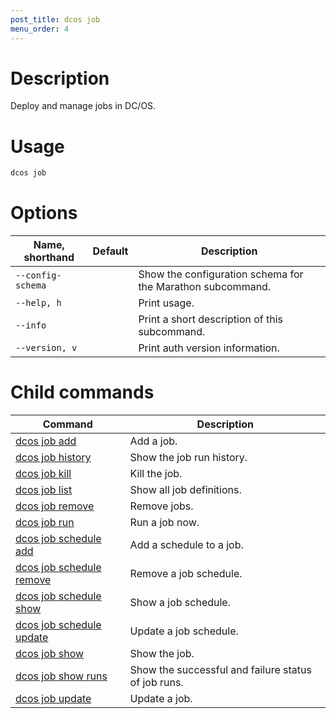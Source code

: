 ```yaml
---
post_title: dcos job
menu_order: 4
---
```

    
# Description
Deploy and manage jobs in DC/OS.

# Usage

```bash
dcos job
```

# Options

| Name, shorthand | Default | Description |
|---------|-------------|-------------|
| `--config-schema`   |             |  Show the configuration schema for the Marathon subcommand. |
| `--help, h`   |             |  Print usage. |
| `--info`   |             |  Print a short description of this subcommand. |
| `--version, v`   |             | Print auth version information. |

# Child commands

| Command | Description |
|---------|-------------|
| [dcos job add](/docs/1.9/usage/cli/command-reference/dcos-job/dcos-job-add/)   |  Add a job. | 
| [dcos job history](/docs/1.9/usage/cli/command-reference/dcos-job/dcos-job-history/)   | Show the job run history. | 
| [dcos job kill](/docs/1.9/usage/cli/command-reference/dcos-job/dcos-job-kill/)   | Kill the job. | 
| [dcos job list](/docs/1.9/usage/cli/command-reference/dcos-job/dcos-job-list/)   | Show all job definitions.  | 
| [dcos job remove](/docs/1.9/usage/cli/command-reference/dcos-job/dcos-job-remove/)   | Remove jobs.   | 
| [dcos job run](/docs/1.9/usage/cli/command-reference/dcos-job/dcos-job-run/)   | Run a job now. | 
| [dcos job schedule add](/docs/1.9/usage/cli/command-reference/dcos-job/dcos-job-schedule-add/)   |  Add a schedule to a job.  | 
| [dcos job schedule remove](/docs/1.9/usage/cli/command-reference/dcos-job/dcos-job-schedule-remove/)   |  Remove a job schedule.  |
| [dcos job schedule show](/docs/1.9/usage/cli/command-reference/dcos-job/dcos-job-schedule-show/)   | Show a job schedule.  | 
| [dcos job schedule update](/docs/1.9/usage/cli/command-reference/dcos-job/dcos-job-schedule-update/)   | Update a job schedule.  | 
| [dcos job show](/docs/1.9/usage/cli/command-reference/dcos-job/dcos-job-show/)   | Show the job. | 
| [dcos job show runs](/docs/1.9/usage/cli/command-reference/dcos-job/dcos-job-show-runs/)   | Show the successful and failure status of job runs.  | 
| [dcos job update](/docs/1.9/usage/cli/command-reference/dcos-job/dcos-job-update/)   | Update a job.  | 
